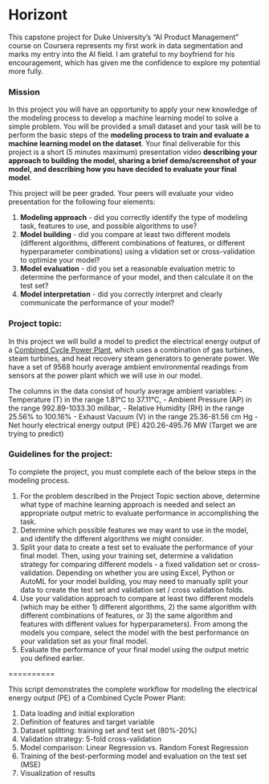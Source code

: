 # Horizont
This capstone project for Duke University’s “AI Product Management” course on Coursera represents my first work in data segmentation and marks my entry into the AI field. I am grateful to my boyfriend for his encouragement, which has given me the confidence to explore my potential more fully.

### **Mission**
In this project you will have an opportunity to apply your new knowledge of the modeling process to develop a machine learning model to solve a simple problem.  You will be provided a small dataset and your task will be to perform the basic steps of the **modeling process to train and evaluate a machine learning model on the dataset**.  Your final deliverable for this project is a short (5 minutes maximum) presentation video **describing your approach to building the model, sharing a brief demo/screenshot of your model, and describing how you have decided to evaluate your final model**. 

This project will be peer graded.  Your peers will evaluate your video presentation for the following four elements:

1. **Modeling approach** - did you correctly identify the type of modeling task, features to use, and possible algorithms to use?
2. **Model building**  - did you compare at least two different models (different algorithms, different combinations of features, or different hyperparameter combinations) using a vlidation set or cross-validation to optimize your model?
3. **Model evaluation** - did you set a reasonable evaluation metric to determine the performance of your model, and then calculate it on the test set?
4. **Model interpretation** - did you correctly interpret and clearly communicate the performance of your model?
### **Project topic:**

In this project we will build a model to predict the electrical energy output of a [Combined Cycle Power Plant](https://en.wikipedia.org/wiki/Combined_cycle_power_plant), which uses a combination of gas turbines, steam turbines, and heat recovery steam generators to generate power.  We have a set of 9568 hourly average ambient environmental readings from sensors at the power plant which we will use in our model.

The columns in the data consist of hourly average ambient variables: - Temperature (T) in the range 1.81°C to 37.11°C, - Ambient Pressure (AP) in the range 992.89-1033.30 milibar, - Relative Humidity (RH) in the range 25.56% to 100.16% - Exhaust Vacuum (V) in the range 25.36-81.56 cm Hg - Net hourly electrical energy output (PE) 420.26-495.76 MW (Target we are trying to predict)

### **Guidelines for the project:**

To complete the project, you must complete each of the below steps in the modeling process.  

1. For the problem described in the Project Topic section above, determine what type of machine learning approach is needed and select an appropriate output metric to evaluate performance in accomplishing the task.
2. Determine which possible features we may want to use in the model, and identify the different algorithms we might consider.
3. Split your data to create a test set to evaluate the performance of your final model.  Then, using your training set, determine a validation strategy for comparing different models - a fixed validation set or cross-validation.  Depending on whether you are using Excel, Python or AutoML for your model building, you may need to manually split your data to create the test set and validation set / cross validation folds.
4. Use your validation approach to compare at least two different models (which may be either 1) different algorithms, 2) the same algorithm with different combinations of features, or 3) the same algorithm and features with different values for hyperparameters).  From among the models you compare, select the model with the best performance on your validation set as your final model.
5. Evaluate the performance of your final model using the output metric you defined earlier.  

==========

This script demonstrates the complete workflow for modeling the electrical energy output (PE) of a Combined Cycle Power Plant:

1. Data loading and initial exploration  
2. Definition of features and target variable  
3. Dataset splitting: training set and test set (80%-20%)  
4. Validation strategy: 5-fold cross-validation  
5. Model comparison: Linear Regression vs. Random Forest Regression  
6. Training of the best-performing model and evaluation on the test set (MSE)  
7. Visualization of results
